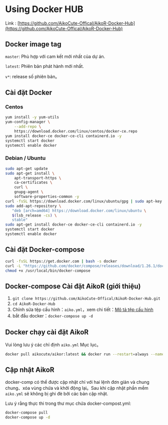 # Using Docker HUB

Link : [https://github.com/AikoCute-Offical/AikoR-Docker-Hub](https://github.com/AikoCute-Offical/AikoR-Docker-Hub)

## Docker image tag

`master`: Phù hợp với cam kết mới nhất của dự án.

`latest`: Phiên bản phát hành mới nhất.

`v*`: release số phiên bản。

## Cài đặt Docker

### Centos

```bash
yum install -y yum-utils
yum-config-manager \
    --add-repo \
    https://download.docker.com/linux/centos/docker-ce.repo
yum install docker-ce docker-ce-cli containerd.io -y
systemctl start docker
systemctl enable docker
```

### Debian / Ubuntu

```bash
sudo apt-get update
sudo apt-get install \
    apt-transport-https \
    ca-certificates \
    curl \
    gnupg-agent \
    software-properties-common -y
curl -fsSL https://download.docker.com/linux/ubuntu/gpg | sudo apt-key add -
sudo add-apt-repository \
   "deb [arch=amd64] https://download.docker.com/linux/ubuntu \
   $(lsb_release -cs) \
   stable"
sudo apt-get install docker-ce docker-ce-cli containerd.io -y
systemctl start docker
systemctl enable docker
```

## Cài đặt Docker-compose

```bash
curl -fsSL https://get.docker.com | bash -s docker
curl -L "https://github.com/docker/compose/releases/download/1.26.1/docker-compose-$(uname -s)-$(uname -m)" -o /usr/local/bin/docker-compose
chmod +x /usr/local/bin/docker-compose
```

## Docker-compose Cài đặt AikoR (giới thiệu)

1. `git clone https://github.com/AikoCute-Offical/AikoR-Docker-Hub.git`
2. `cd AikoR-Docker-Hub`
3. Chỉnh sửa tệp cấu hình：`aiko.yml`，xem chi tiết：[Mô tả tệp cấu hình](../../Configuration-file-description/config.md)
4. bắt đầu docker：`docker-compose up -d`

## Docker chạy cài đặt AikoR

Vui lòng lưu ý các chỉ định `aiko.yml` Mục lục。

```bash
docker pull aikocute/aikor:latest && docker run --restart=always --name aikor -d -v ${PATCH_TO_CONFIG}/aiko.yml:/etc/AikoR/aiko.yml --network=host aikocute/aikor:latest
```

## Cập nhật AikoR

docker-comp có thể được cập nhật chỉ với hai lệnh đơn giản và chung chung、xóa vùng chứa và khởi động lại。Sau khi cập nhật phần mềm `aiko.yml` sẽ không bị ghi đè bởi các bản cập nhật.

Lưu ý rằng thực thi trong thư mục chứa docker-compost.yml:

```bash
docker-compose pull
docker-compose up -d
```
